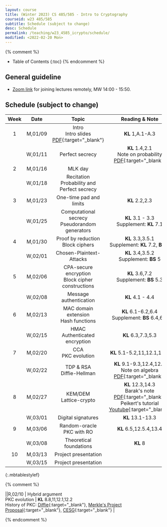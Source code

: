 ```yaml
---
layout: course
title: (Winter 2023) CS 485/585 - Intro to Cryptography
courseid: w23 485/585
subtitle: Schedule (subject to change)
desc: Schedule
permalink: /teaching/w23_4585_icrypto/schedule/
modified: <2022-02-20 Mon> 
---
```


{% comment %}
* Table of Contents
{:toc}
{% endcomment %}

## General guideline
* [Zoom link](https://pdx.zoom.us/j/87602032243?pwd=YnBYUENyaTBmUEN1cWFmN1VJaC9DUT09) for joining lectures remotely, MW 14:00 - 15:50. 

## Schedule (subject to change)

| Week | Date  | Topic | Reading & Note |
|:-----:| :---------: |:----------:|:-----:|
|1| M,01/09| Intro <br> Intro slides [PDF]({{base}}/teaching/w23_4585_icrypto/w23_4585_intro.pdf){:target="_blank"} | **KL** 1,A.1-A.3  |
| |W,01/11|  Perfect secrecy | **KL** 1.4,2.1 <br> Note on probability [PDF](http://theory.stanford.edu/~trevisan/cs276/notesprob.pdf){:target="_blank"}|
|2|M,01/16| MLK day| |
| |W,01/18| Recitation <br > Probability and Perfect secrecy | |
|3|M,01/23| One-time pad and limits | **KL** 2.2,2.3 | 
| |W,01/25|Computational secrecy <br> Pseudorandom generators | **KL** 3.1 - 3.3 <br> Supplement: **KL** 7.1 |
|4|M,01/30|Proof by reduction <br> Block ciphers | **KL** 3.3,3.5.1 <br> Supplement: **KL** 7.2, **BS** 4 |
| |W,02/01| Chosen-Plaintext-Attacks | **KL** 3.4,3.5.2 <br> Supplement: **BS** 5 |
|5|M,02/06| CPA-secure encryption <br> Block cipher constructions|**KL** 3.6,7.2 <br> Supplement: **BS** 5.3 |
||W,02/08| Message authentication | **KL** 4.1 - 4.4 |
|6|M,02/13| MAC domain extension <br> Hash functions | **KL** 6.1-6.2,6.4 <br> Supplement: **BS** 6.4,6.5 | 
||W,02/15| HMAC <br> Authenticated encryption | **KL** 6.3,7.3,5.3 |
|7|M,02/20| CCA <br> PKC evolution |**KL** 5.1-5.2,11,12.1,12.2 |
||W,02/22| TDP & RSA <br> Diffie-Hellman | **KL** 9.1-9.3,12.4,12.5 <br> Note on algebra [PDF](http://theory.stanford.edu/~trevisan/cs276/notesalgebra.pdf){:target="_blank"} |
|8|M,02/27| KEM/DEM <br> Lattice-crypto | **KL** 12.3,14.3 <br> Barak's note [PDF](https://files.boazbarak.org/crypto/lec_12_lattices.pdf){:target="_blank"} <br> Peikert's tutorial [Youtube](https://youtu.be/K_fNK04yG4o){:target="_blank"} |
||W,03/01| Digital signatures | **KL** 13.1-13.3 |
|9|M,03/06| Random-oracle <br> PKC with RO | **KL** 6.5,12.5.4,13.4|
||W,03/08| Theoretical foundations | **KL** 8 |
|10|M,03/13| Project presentation | | 
||W,03/15| Project presentation | | 
{:.mbtablestylef}

{% comment %}

||R,02/10 | Hybrid argument <br> PKC evolution | **KL** 8.8,11,12.1,12.2 <br> History of PKC: [Diffie](http://cr.yp.to/bib/1988/diffie.pdf){:target="_blank"}, [Merkle's Project Proposal](http://www.merkle.com/1974/){:target="_blank"}, [CESG](http://cryptome.org/jya/ellisdoc.htm){:target="_blank"} |

{% endcomment %}



